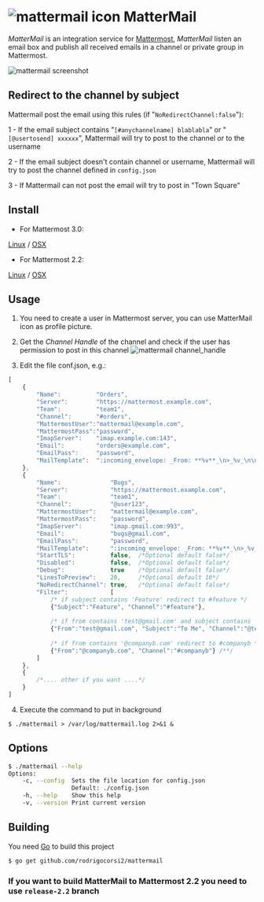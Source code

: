 # ![mattermail icon](https://github.com/rodrigocorsi2/mattermail/raw/master/img/icon.png) MatterMail

*MatterMail* is an integration service for [Mattermost](http://www.mattermost.org/), *MatterMail* listen an email box and publish all received emails in a channel or private group in Mattermost.

![mattermail screenshot](https://github.com/rodrigocorsi2/mattermail/raw/master/img/screenshot.png)

## Redirect to the channel by subject

Mattermail post the email using this rules (if "`NoRedirectChannel:false`"):

1 - If the email subject contains "`[#anychannelname] blablabla`" or "`[@usertosend] xxxxxx`", Mattermail will try to post to the channel or to the username

2 - If the email subject doesn't contain channel or username, Mattermail will try to post the channel defined in `config.json`

3 - If Mattermail can not post the email will try to post in "Town Square"


## Install
  * For Mattermost 3.0:
  
  [Linux](https://github.com/rodrigocorsi2/mattermail/releases/download/v3.0/mattermail-3.0.linux.am64.tar.gz) / [OSX](https://github.com/rodrigocorsi2/mattermail/releases/download/v3.0/mattermail-3.0.osx.am64.tar.gz)

  * For Mattermost 2.2:
  
  [Linux](https://github.com/rodrigocorsi2/mattermail/releases/download/v2.2/mattermail-2.2.linux.am64.tar.gz) / [OSX](https://github.com/rodrigocorsi2/mattermail/releases/download/v2.2/mattermail-2.2.osx.am64.tar.gz)

## Usage
1. You need to create a user in Mattermost server, you can use MatterMail icon as profile picture.

2. Get the *Channel Handle* of the channel and check if the user has permission to post in this channel
![mattermail channel_handle](https://github.com/rodrigocorsi2/mattermail/raw/master/img/channel_handle.png)

3. Edit the file conf.json, e.g.:

```javascript
[
	{
		"Name":          "Orders",
		"Server":        "https://mattermost.example.com",
		"Team":          "team1",
		"Channel":       "#orders",
		"MattermostUser":"mattermail@example.com",
		"MattermostPass":"password",
		"ImapServer":    "imap.example.com:143",
		"Email":         "orders@example.com",
		"EmailPass":     "password",
		"MailTemplate":  ":incoming_envelope: _From: **%v**_\n>_%v_\n\n%v"
	},
	{
		"Name":              "Bugs",
		"Server":            "https://mattermost.example.com",
		"Team":              "team1",
		"Channel":           "@user123",
		"MattermostUser":    "mattermail@example.com",
		"MattermostPass":    "password",
		"ImapServer":        "imap.gmail.com:993",
		"Email":             "bugs@gmail.com",
		"EmailPass":         "password",
		"MailTemplate":      ":incoming_envelope: _From: **%v**_\n>_%v_\n\n%v",
		"StartTLS":          false,  /*Optional default false*/
		"Disabled":          false,  /*Optional default false*/
		"Debug":             true    /*Optional default false*/
        "LinesToPreview":    20,     /*Optional default 10*/
		"NoRedirectChannel": true,   /*Optional default false*/
        "Filter":            [
            /* if subject contains 'Feature' redirect to #feature */
            {"Subject":"Feature", "Channel":"#feature"},
            
            /* if from contains 'test@gmail.com' and subject contains 'to me' redirect to @test2*/
            {"From":"test@gmail.com", "Subject":"To Me", "Channel":"@test2"},
            
            /* if from contains '@companyb.com' redirect to #companyb */
			{"From":"@companyb.com", "Channel":"#companyb"} /**/
        ]
	},
	{
		/*.... other if you want ....*/
	}
]
```

4. Execute the command to put in background

```
$ ./mattermail > /var/log/mattermail.log 2>&1 &
```
## Options

```bash
$ ./mattermail --help
Options:
    -c, --config  Sets the file location for config.json
                  Default: ./config.json 
    -h, --help    Show this help
    -v, --version Print current version
```

## Building
You need [Go](http://golang.org) to build this project

```bash
$ go get github.com/rodrigocorsi2/mattermail
```

### If you want to build MatterMail to Mattermost 2.2 you need to use `release-2.2` branch

